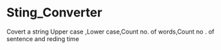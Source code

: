 # Sting_Converter
Covert a string Upper case ,Lower case,Count no. of words,Count no . of sentence and reding time
